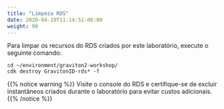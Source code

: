 ```yaml
---
title: "Limpeza RDS"
date: 2020-04-10T11:14:51-06:00
weight: 90
---
```



Para limpar os recursos do RDS criados por este laboratório, execute o seguinte comando:

```
cd ~/environment/graviton2-workshop/
cdk destroy GravitonID-rds* -f
```

{{% notice warning %}}
Visite o console do RDS e certifique-se de excluir instantâneos criados durante o laboratório para evitar custos adicionais.
{{% /notice %}}

